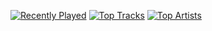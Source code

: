 [![Recently Played](https://spotify-readme-stats.herokuapp.com/user/o7nem2dkxnsibr6fi9w1jo9v4/recently-played)](https://spotify-readme-stats.herokuapp.com/user/o7nem2dkxnsibr6fi9w1jo9v4/recently-played)
[![Top Tracks](https://spotify-readme-stats.herokuapp.com/user/o7nem2dkxnsibr6fi9w1jo9v4/top-tracks)](https://spotify-readme-stats.herokuapp.com/user/o7nem2dkxnsibr6fi9w1jo9v4/top-tracks)
[![Top Artists](https://spotify-readme-stats.herokuapp.com/user/o7nem2dkxnsibr6fi9w1jo9v4/top-artists)](https://spotify-readme-stats.herokuapp.com/user/o7nem2dkxnsibr6fi9w1jo9v4/top-artists)
